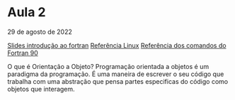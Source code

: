 # Aula 2
29 de agosto de 2022

[Slides introdução ao fortran](https://pages.mtu.edu/~shene/COURSES/cs201/NOTES/F90-Basics.pdf)
[Referência Linux](http://www.lef.ifsc.usp.br/downloadFile/CartaoRefLinux.pdf)
[Referência dos comandos do Fortran 90](http://www.lef.ifsc.usp.br/images/fortran90_refcard.pdf)

O que é Orientação a Objeto?
Programação orientada a objetos é um paradigma da programação. 
É uma maneira de escrever o seu código que trabalha com uma abstração que pensa partes especificas do código como objetos que interagem. 
